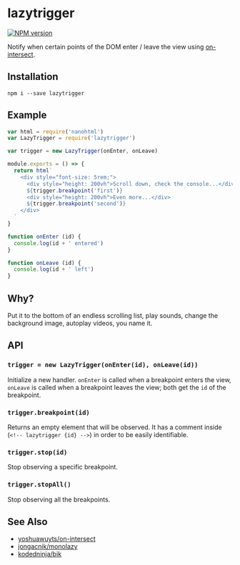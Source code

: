 # lazytrigger
<a href="https://www.npmjs.com/package/lazytrigger">
  <img src="https://img.shields.io/npm/v/lazytrigger.svg?style=flat-square" alt="NPM version" />
</a>

Notify when certain points of the DOM enter / leave the view using [on-intersect](https://github.com/yoshuawuyts/on-intersect).

## Installation
```
npm i --save lazytrigger
```

## Example

```javascript
var html = require('nanohtml')
var LazyTrigger = require('lazytrigger')

var trigger = new LazyTrigger(onEnter, onLeave)

module.exports = () => {
  return html`
    <div style="font-size: 5rem;">
      <div style="height: 200vh">Scroll down, check the console...</div>
      ${trigger.breakpoint('first')}
      <div style="height: 200vh">Even more...</div>
      ${trigger.breakpoint('second')}
    </div>
  `
}

function onEnter (id) {
  console.log(id + ' entered')
}

function onLeave (id) {
  console.log(id + ' left')
}
```

## Why?
Put it to the bottom of an endless scrolling list, play sounds, change the background image, autoplay videos, you name it.

## API

### `trigger = new LazyTrigger(onEnter(id), onLeave(id))`
Initialize a new handler. `onEnter` is called when a breakpoint enters the view, `onLeave` is called when a breakpoint leaves the view; both get the `id` of the breakpoint.

### `trigger.breakpoint(id)`
Returns an empty element that will be observed. It has a comment inside (`<!-- lazytrigger {id} -->`) in order to be easily identifiable.

### `trigger.stop(id)`
Stop observing a specific breakpoint.

### `trigger.stopAll()`
Stop observing all the breakpoints.

## See Also
- [yoshuawuyts/on-intersect](https://github.com/yoshuawuyts/on-intersect)
- [jongacnik/monolazy](https://github.com/jongacnik/monolazy)
- [kodedninja/bik](https://github.com/kodedninja/bik)
